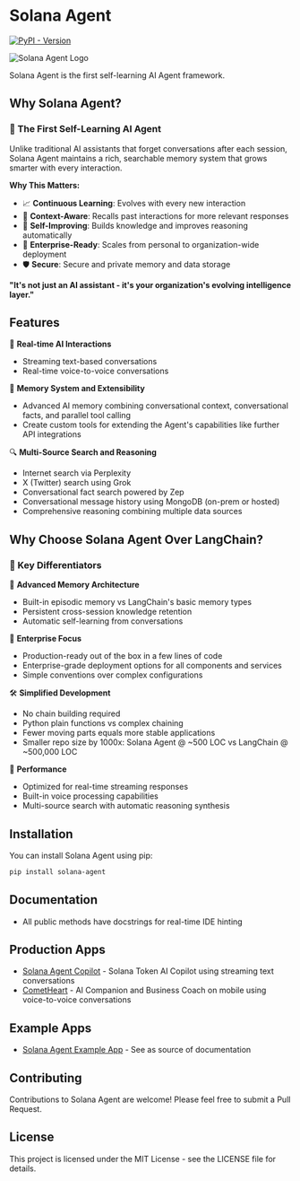 # Solana Agent

[![PyPI - Version](https://img.shields.io/pypi/v/solana-agent)](https://pypi.org/project/solana-agent/)

![Solana Agent Logo](https://dl.walletbubbles.com/solana-agent-logo.png?width=200)

Solana Agent is the first self-learning AI Agent framework.

## Why Solana Agent?

### 🧬 The First Self-Learning AI Agent

Unlike traditional AI assistants that forget conversations after each session, Solana Agent maintains a rich, searchable memory system that grows smarter with every interaction.

**Why This Matters:**
- 📈 **Continuous Learning**: Evolves with every new interaction
- 🎯 **Context-Aware**: Recalls past interactions for more relevant responses
- 🔄 **Self-Improving**: Builds knowledge and improves reasoning automatically
- 🏢 **Enterprise-Ready**: Scales from personal to organization-wide deployment
- 🛡️ **Secure**: Secure and private memory and data storage 

**"It's not just an AI assistant - it's your organization's evolving intelligence layer."**

## Features

🔄 **Real-time AI Interactions**
- Streaming text-based conversations
- Real-time voice-to-voice conversations

🧠 **Memory System and Extensibility**
- Advanced AI memory combining conversational context, conversational facts, and parallel tool calling
- Create custom tools for extending the Agent's capabilities like further API integrations

🔍 **Multi-Source Search and Reasoning**
- Internet search via Perplexity
- X (Twitter) search using Grok
- Conversational fact search powered by Zep
- Conversational message history using MongoDB (on-prem or hosted)
- Comprehensive reasoning combining multiple data sources

## Why Choose Solana Agent Over LangChain?

### 🎯 Key Differentiators

🧠 **Advanced Memory Architecture**
   - Built-in episodic memory vs LangChain's basic memory types
   - Persistent cross-session knowledge retention
   - Automatic self-learning from conversations

🏢 **Enterprise Focus**
   - Production-ready out of the box in a few lines of code
   - Enterprise-grade deployment options for all components and services
   - Simple conventions over complex configurations

🛠️ **Simplified Development**
   - No chain building required
   - Python plain functions vs complex chaining
   - Fewer moving parts equals more stable applications
   - Smaller repo size by 1000x: Solana Agent @ ~500 LOC vs LangChain @ ~500,000 LOC

🚀 **Performance**
   - Optimized for real-time streaming responses
   - Built-in voice processing capabilities
   - Multi-source search with automatic reasoning synthesis

## Installation

You can install Solana Agent using pip:

```bash
pip install solana-agent
```

## Documentation
* All public methods have docstrings for real-time IDE hinting

## Production Apps
* [Solana Agent Copilot](https://ai.solana-agent.com) - Solana Token AI Copilot using streaming text conversations
* [CometHeart](https://cometheart.com) - AI Companion and Business Coach on mobile using voice-to-voice conversations

## Example Apps
* [Solana Agent Example App](https://github.com/truemagic-coder/solana-agent-app) - See as source of documentation

## Contributing

Contributions to Solana Agent are welcome! Please feel free to submit a Pull Request.

## License

This project is licensed under the MIT License - see the LICENSE file for details.
